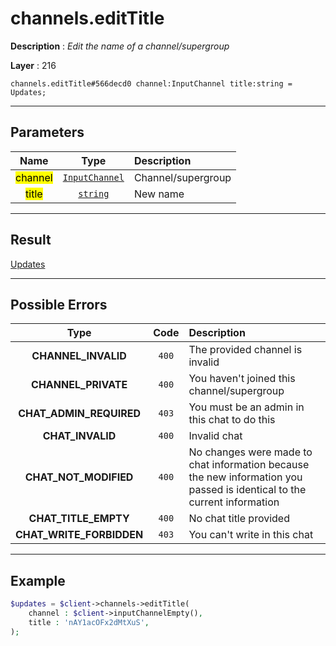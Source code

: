 # channels.editTitle

**Description** : *Edit the name of a channel/supergroup*

**Layer** : 216

```tl
channels.editTitle#566decd0 channel:InputChannel title:string = Updates;
```

---

## Parameters

| Name | Type | Description |
| :---: | :---: | :--- |
| <mark>channel</mark> | [`InputChannel`](type/InputChannel) | Channel/supergroup |
| <mark>title</mark> | [`string`](type/string) | New name |

---

## Result

[Updates](type/Updates)

---

## Possible Errors

| Type | Code | Description |
| :---: | :---: | :--- |
| **CHANNEL_INVALID** | `400` | The provided channel is invalid |
| **CHANNEL_PRIVATE** | `400` | You haven't joined this channel/supergroup |
| **CHAT_ADMIN_REQUIRED** | `403` | You must be an admin in this chat to do this |
| **CHAT_INVALID** | `400` | Invalid chat |
| **CHAT_NOT_MODIFIED** | `400` | No changes were made to chat information because the new information you passed is identical to the current information |
| **CHAT_TITLE_EMPTY** | `400` | No chat title provided |
| **CHAT_WRITE_FORBIDDEN** | `403` | You can't write in this chat |

---

## Example

```php
$updates = $client->channels->editTitle(
	channel : $client->inputChannelEmpty(),
	title : 'nAY1acOFx2dMtXuS',
);
```